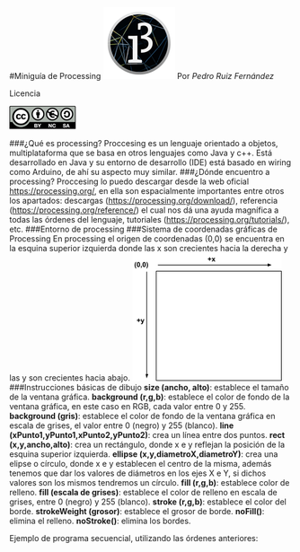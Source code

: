#Miniguía de Processing
![ ](/images/pde-128.png  "Logo processing")
Por *Pedro Ruiz Fernández*

Licencia

![ ](/images/cc.png  "Licencia")

###¿Qué es processing?
Proccesing es un lenguaje orientado a objetos, multiplataforma que se basa en otros lenguajes como Java y c++. Está desarrollado en Java y su entorno de desarrollo (IDE) está basado en wiring como Arduino, de ahí su aspecto muy similar.
###¿Dónde encuentro a processing?
Proccesing lo puedo descargar desde la web oficial https://processing.org/, en ella son espacialmente importantes entre otros los apartados: descargas (https://processing.org/download/),  referencia (https://processing.org/reference/) el cual nos dá una ayuda magnífica a todas las órdenes del lenguaje, tutoriales (https://processing.org/tutorials/), etc. 
###Entorno de processing
###Sistema de coordenadas gráficas de Processing
En processing el origen de coordenadas (0,0) se encuentra en la esquina superior izquierda donde las x son crecientes hacia la derecha y las y son crecientes hacia abajo.
![ ](/images/coordenadas_processing.png  "Sistema de coordenadas")
###Instrucciones básicas de dibujo
**size (ancho, alto)**: establece el tamaño de la ventana gráfica.
**background (r,g,b)**: establece el color de fondo de la ventana gráfica, en este caso en RGB, cada valor entre 0 y 255.
**background (gris)**: establece el color de fondo de la ventana gráfica en escala de grises, el valor entre 0 (negro) y 255 (blanco).
**line (xPunto1,yPunto1,xPunto2,yPunto2)**: crea un línea entre dos puntos.
**rect (x,y,ancho,alto)**: crea un rectángulo, donde x e y reflejan la posición de la esquina superior izquierda.
**ellipse (x,y,diametroX,diametroY)**: crea una elipse o círculo, donde x e y establecen el centro de la misma, además tenemos que dar los valores de diámetros en los ejes X e Y, si dichos valores son los mismos tendremos un círculo.
**fill (r,g,b)**: establece color de relleno. 
**fill (escala de grises)**: establece el color de relleno en escala de grises, entre 0 (negro) y 255 (blanco).
**stroke (r,g,b)**: establece el color del borde.
**strokeWeight (grosor)**: establece el grosor de borde.
**noFill()**: elimina el relleno.
**noStroke()**: elimina los bordes.

Ejemplo de programa secuencial, utilizando las órdenes anteriores:

